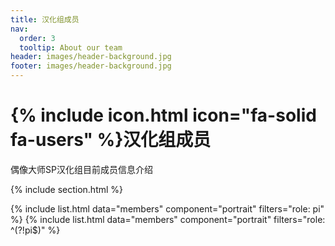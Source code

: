 ```yaml
---
title: 汉化组成员
nav:
  order: 3
  tooltip: About our team
header: images/header-background.jpg
footer: images/header-background.jpg
---
```


# {% include icon.html icon="fa-solid fa-users" %}汉化组成员

偶像大师SP汉化组目前成员信息介绍

{% include section.html %}

{% include list.html data="members" component="portrait" filters="role: pi" %}
{% include list.html data="members" component="portrait" filters="role: ^(?!pi$)" %}

